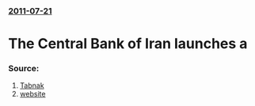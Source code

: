 ### [2011-07-21](/news/2011/07/21/index.md)

# The Central Bank of Iran launches a 




### Source:

1. [Tabnak](http://www.tabnak.ir)
2. [website](http://reform.cbi.ir/)
